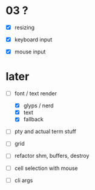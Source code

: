 
# 03 ?
- [x] resizing
- [x] keyboard input
- [x] mouse input


# later

- [ ] font / text render
    - [x] glyps / nerd
    - [x] text
    - [x] fallback
- [ ] pty and actual term stuff
- [ ] grid

- [ ] refactor shm, buffers, destroy
- [ ] cell selection with mouse
- [ ] cli args
